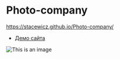 # Photo-company
https://stacewicz.github.io/Photo-company/


* [Демо сайта](https://stacewicz.github.io/Photo-company/)

![This is an image](https://ifota.ru/upload/iblock/4dd/predmetnaya_fotostudiya_na_sofiyskoy_0051.jpg)
